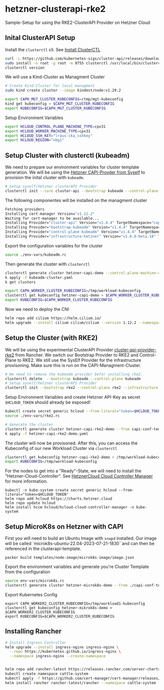 # hetzner-clusterapi-rke2
Sample-Setup for using the RKE2-ClusterAPI Provider on Hetzner Cloud 


## Inital ClusterAPI Setup 

Install the `clusterctl` cli. See [Install ClusterCTL](https://cluster-api.sigs.k8s.io/user/quick-start.html#install-clusterctl)

```bash 
curl -L https://github.com/kubernetes-sigs/cluster-api/releases/download/v1.7.1/clusterctl-linux-amd64 -o clusterctl 
sudo install -o root -g root -m 0755 clusterctl /usr/local/bin/clusterctl
clusterctl version
```

We will use a Kind-Cluster as Managment Cluster 
```bash 
# Create Kind-Cluster for local managment
sudo kind create cluster --image kindest/node:v1.29.2

export CAPH_MGT_CLUSTER_KUBECONFIG=/tmp/mgt-kubeconfig
kind get kubeconfig > $CAPH_MGT_CLUSTER_KUBECONFIG
export KUBECONFIG=$CAPH_MGT_CLUSTER_KUBECONFIG
```


Setup Environment Variables 
```bash
export HCLOUD_CONTROL_PLANE_MACHINE_TYPE=cpx31
export HCLOUD_WORKER_MACHINE_TYPE=cpx31
export HCLOUD_SSH_KEY="lraus-cka_sshkey"
export HCLOUD_REGION="nbg1"
```

## Setup Cluster with clusterctl (kubeadm)

We need to prepare our environment variables for cluster template generation. We will be using the [Hetzner CAPI-Provder from Syself](https://github.com/syself/cluster-api-provider-hetzner) to provision the inital cluster with `kubeadm`.


```bash
# Setup syself/hetzner clusterAPI Provider 
clusterctl init --core cluster-api --bootstrap kubeadm --control-plane kubeadm --infrastructure hetzner
```

The following componentes will be installed on the managment cluster

```bash
Fetching providers
Installing cert-manager Version="v1.12.2"
Waiting for cert-manager to be available...
Installing Provider="cluster-api" Version="v1.4.4" TargetNamespace="capi-system"
Installing Provider="bootstrap-kubeadm" Version="v1.4.4" TargetNamespace="capi-kubeadm-bootstrap-system"
Installing Provider="control-plane-kubeadm" Version="v1.4.4" TargetNamespace="capi-kubeadm-control-plane-system"
Installing Provider="infrastructure-hetzner" Version="v1.0.0-beta.18" TargetNamespace="caph-system"
```

Export the configuration variables for the cluster 

```bash 
source ./env-vars/kubeadm.rc
```

Then generate the cluster with `clusterctl`

```bash
clusterctl generate cluster hetzner-capi-demo --control-plane-machine-count=1 --worker-machine-count=2 > hetzner-capi-kubeadm-demo.yaml
k apply -f kubeadm-cluster.yaml
k get clusters

export CAPH_WORKER_CLUSTER_KUBECONFIG=/tmp/workload-kubeconfig
clusterctl get kubeconfig hetzner-capi-demo > $CAPH_WORKER_CLUSTER_KUBECONFIG
export KUBECONFIG=$CAPH_WORKER_CLUSTER_KUBECONFIG
```

Now we need to deploy the CNI 

```bash
helm repo add cilium https://helm.cilium.io/
helm upgrade --install cilium cilium/cilium --version 1.12.2 --namespace kube-system -f templates/cilium.yaml
```


## Setup the Cluster (with RKE2)

We will be using the experimental ClusterAPI Provider [cluster-api-provider-rke2](https://github.com/rancher-sandbox/cluster-api-provider-rke2) from Rancher. We switch our Bootstrap Provider to RKE2 and Control-Plane to RKE2. We still use the SysElf Provider for the infrastructure provisoning. Make sure this is run on the CAPI-Managment-Cluster.

```bash
# We need to remove the kubeadm provider befor installing rke2. 
clusterctl delete  --bootstrap kubeadm --control-plane kubeadm
# Setup syself/hetzner clusterAPI Provider 
clusterctl init --bootstrap rke2 --control-plane rke2 --infrastructure hetzner
```

Setup Environment Variables and create Hetzner API-Key as secret `$HCLOUD_TOKEN` should already be exposed! 
```bash
kubectl create secret generic hcloud --from-literal="token=$HCLOUD_TOKEN"
source ./env-vars/rke2.rc
```

```bash 
# Generate the cluster
clusterctl generate cluster hetzner-capi-rke2-demo --from capi-conf-templates/rke2-online.yaml > hetzner-capi-rke2-demo.yaml
k apply -f hetzner-capi-rke2-demo.yaml
```

The cluster will now be provisoned. After this, you can access the Kubeconfig of our new Workload Cluster via `clusterctl`

```bash
clusterctl get kubeconfig hetzner-capi-rke2-demo > /tmp/workload-kubeconfig
export KUBECONFIG=/tmp/workload-kubeconfig
```

For the nodes to get into a "Ready"-State, we will need to install the "Hetzner-Cloud-Controller". See [HetznerCloud Cloud Controller Manager](https://github.com/hetznercloud/hcloud-cloud-controller-manager) for more information. 

```
kubectl -n kube-system create secret generic hcloud --from-literal="token=$HCLOUD_TOKEN"
helm repo add hcloud https://charts.hetzner.cloud
helm repo update hcloud
helm install hccm hcloud/hcloud-cloud-controller-manager -n kube-system
```

## Setup MicroK8s on Hetzner with CAPI 

First you will need to build an Ubuntu Image with `snapd` installed. Our image will be called `microk8s-ubuntu-22.04-2023-07-21-1830``and can then be referenced in the clusterapi-template.

```
packer build templates/node-image/microk8s-image/image.json
```

Export the environment variables and generate you're Cluster Template from the configuration

```bash
source env-vars/microk8s.rc
clusterctl generate cluster hetzner-microk8s-demo --from ./capi-conf-templates/microk8s.yaml > hetzner-microk8s-demo.yaml
```

Export Kubernetes Config 

```
export CAPH_WORKER2_CLUSTER_KUBECONFIG=/tmp/workload1-kubeconfig
clusterctl get kubeconfig hetzner-mikrok8s-demo > $CAPH_WORKER2_CLUSTER_KUBECONFIG
export KUBECONFIG=$CAPH_WORKER2_CLUSTER_KUBECONFIG
```


## Installing Rancher 

```bash 
# Install Ingress Controller 
helm upgrade --install ingress-nginx ingress-nginx \
  --repo https://kubernetes.github.io/ingress-nginx \
  --namespace ingress-nginx --create-namespace


helm repo add rancher-latest https://releases.rancher.com/server-charts/latest
kubectl create namespace cattle-system
kubectl apply -f https://github.com/cert-manager/cert-manager/releases/download/v1.11.0/cert-manager.yaml
helm install rancher rancher-latest/rancher --namespace cattle-system --set hostname=rancher.my.org --set bootstrapPassword=Leon123! --version 2.7.5
```